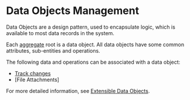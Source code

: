# Data Objects Management

Data Objects are a design pattern, used to encapsulate logic, which is available to most data records in the system.

Each [aggregate](~/advanced/concepts/aggregates.md) root is a data object.
All data objects have some common attributes, sub-entities and operations.

The following data and operations can be associated with a data object:

* [Track changes](track-changes.md)
* [File Attachments]

For more detailed information, see [Extensible Data Objects](extensible-data-objects.md).
